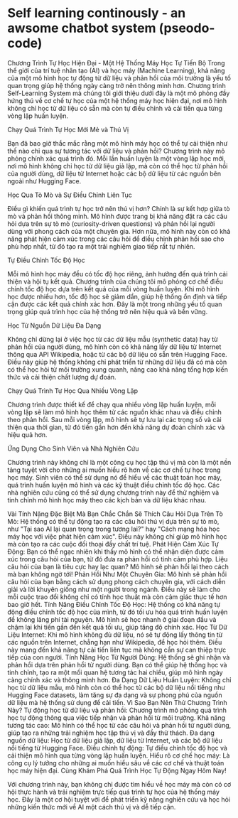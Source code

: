 # Self learning continously - an awsome chatbot system (pseodo-code)

Chương Trình Tự Học Hiện Đại - Một Hệ Thống Máy Học Tự Tiến Bộ
Trong thế giới của trí tuệ nhân tạo (AI) và học máy (Machine Learning), khả năng của một mô hình học tự động từ dữ liệu và phản hồi của môi trường là yếu tố quan trọng giúp hệ thống ngày càng trở nên thông minh hơn. Chương trình Self-Learning System mà chúng tôi giới thiệu dưới đây là một mô phỏng đầy hứng thú về cơ chế tự học của một hệ thống máy học hiện đại, nơi mô hình không chỉ học từ dữ liệu có sẵn mà còn tự điều chỉnh và cải tiến qua từng vòng lặp huấn luyện.

Chạy Quá Trình Tự Học Mới Mẻ và Thú Vị

Bạn đã bao giờ thắc mắc rằng một mô hình máy học có thể tự cải thiện như thế nào chỉ qua sự tương tác với dữ liệu và phản hồi? Chương trình này mô phỏng chính xác quá trình đó. Mỗi lần huấn luyện là một vòng lặp học mới, nơi mô hình không chỉ học từ dữ liệu giả lập, mà còn có thể học từ phản hồi của người dùng, dữ liệu từ Internet hoặc các bộ dữ liệu từ các nguồn bên ngoài như Hugging Face.

Học Qua Tò Mò và Sự Điều Chỉnh Liên Tục

Điều gì khiến quá trình tự học trở nên thú vị hơn? Chính là sự kết hợp giữa tò mò và phản hồi thông minh. Mô hình được trang bị khả năng đặt ra các câu hỏi dựa trên sự tò mò (curiosity-driven questions) và phản hồi lại người dùng với phong cách của một chuyên gia. Hơn nữa, mô hình này còn có khả năng phát hiện cảm xúc trong các câu hỏi để điều chỉnh phản hồi sao cho phù hợp nhất, từ đó tạo ra một trải nghiệm giao tiếp rất tự nhiên.

Tự Điều Chỉnh Tốc Độ Học

Mỗi mô hình học máy đều có tốc độ học riêng, ảnh hưởng đến quá trình cải thiện và hội tụ kết quả. Chương trình của chúng tôi mô phỏng cơ chế điều chỉnh tốc độ học dựa trên kết quả của mỗi vòng huấn luyện. Khi mô hình học được nhiều hơn, tốc độ học sẽ giảm dần, giúp hệ thống ổn định và tiếp cận được các kết quả chính xác hơn. Đây là một trong những yếu tố quan trọng giúp quá trình học của hệ thống trở nên hiệu quả và bền vững.

Học Từ Nguồn Dữ Liệu Đa Dạng

Không chỉ dừng lại ở việc học từ các dữ liệu mẫu (synthetic data) hay từ phản hồi của người dùng, mô hình còn có khả năng lấy dữ liệu từ Internet thông qua API Wikipedia, hoặc từ các bộ dữ liệu có sẵn trên Hugging Face. Điều này giúp hệ thống không chỉ phát triển từ những dữ liệu đã có mà còn có thể học hỏi từ môi trường xung quanh, nâng cao khả năng tổng hợp kiến thức và cải thiện chất lượng dự đoán.

Chạy Quá Trình Tự Học Qua Nhiều Vòng Lặp

Chương trình được thiết kế để chạy qua nhiều vòng lặp huấn luyện, mỗi vòng lặp sẽ làm mô hình học thêm từ các nguồn khác nhau và điều chỉnh theo phản hồi. Sau mỗi vòng lặp, mô hình sẽ tự lưu lại các trọng số và cải thiện qua thời gian, từ đó tiến gần hơn đến khả năng dự đoán chính xác và hiệu quả hơn.

Ứng Dụng Cho Sinh Viên và Nhà Nghiên Cứu

Chương trình này không chỉ là một công cụ học tập thú vị mà còn là một nền tảng tuyệt vời cho những ai muốn hiểu rõ hơn về các cơ chế tự học trong học máy. Sinh viên có thể sử dụng nó để hiểu về các thuật toán học máy, quá trình huấn luyện mô hình và các kỹ thuật điều chỉnh tốc độ học. Các nhà nghiên cứu cũng có thể sử dụng chương trình này để thử nghiệm và tinh chỉnh mô hình học máy theo các kịch bản và dữ liệu khác nhau.

Vài Tính Năng Đặc Biệt Mà Bạn Chắc Chắn Sẽ Thích
Câu Hỏi Dựa Trên Tò Mò: Hệ thống có thể tự động tạo ra các câu hỏi thú vị dựa trên sự tò mò, như "Tại sao AI lại quan trọng trong tương lai?" hay "Cách mạng hóa học máy học với việc phát hiện cảm xúc". Điều này không chỉ giúp mô hình học mà còn tạo ra các cuộc đối thoại đầy chất trí tuệ.
Phát Hiện Cảm Xúc Tự Động: Bạn có thể ngạc nhiên khi thấy mô hình có thể nhận diện được cảm xúc trong câu hỏi của bạn, từ đó đưa ra phản hồi có tình cảm phù hợp. Liệu câu hỏi của bạn là tiêu cực hay lạc quan? Mô hình sẽ phản hồi lại theo cách mà bạn không ngờ tới!
Phản Hồi Như Một Chuyên Gia: Mô hình sẽ phản hồi câu hỏi của bạn bằng cách sử dụng phong cách chuyên gia, với cách diễn giải và lời khuyên giống như một người trong ngành. Điều này sẽ làm cho mỗi cuộc trao đổi không chỉ có tính học thuật mà còn cảm giác thực tế hơn bao giờ hết.
Tính Năng Điều Chỉnh Tốc Độ Học: Hệ thống có khả năng tự động điều chỉnh tốc độ học của mình, từ đó tối ưu hóa quá trình huấn luyện để không lãng phí tài nguyên. Mô hình sẽ học nhanh ở giai đoạn đầu và chậm lại khi tiến gần đến kết quả tối ưu, giúp tăng độ chính xác.
Học Từ Dữ Liệu Internet: Khi mô hình không đủ dữ liệu, nó sẽ tự động lấy thông tin từ các nguồn trên Internet, chẳng hạn như Wikipedia, để học hỏi thêm. Điều này mang đến khả năng tự cải tiến liên tục mà không cần sự can thiệp trực tiếp của con người.
Tính Năng Học Từ Người Dùng: Hệ thống sẽ ghi nhận và phản hồi dựa trên phản hồi từ người dùng. Bạn có thể giúp hệ thống học và tinh chỉnh, tạo ra một mối quan hệ tương tác hai chiều, giúp mô hình ngày càng chính xác và thông minh hơn.
Đa Dạng Dữ Liệu Huấn Luyện: Không chỉ học từ dữ liệu mẫu, mô hình còn có thể học từ các bộ dữ liệu nổi tiếng như Hugging Face datasets, làm tăng sự đa dạng và sự phong phú của nguồn dữ liệu mà hệ thống sử dụng để cải tiến.
Vì Sao Bạn Nên Thử Chương Trình Này?
Tự động học từ dữ liệu và phản hồi: Chương trình mô phỏng quá trình học tự động thông qua việc tiếp nhận và phản hồi từ môi trường.
Khả năng tương tác cao: Mô hình có thể học từ các câu hỏi và phản hồi từ người dùng, giúp tạo ra những trải nghiệm học tập thú vị và đầy thử thách.
Đa dạng nguồn dữ liệu: Học từ dữ liệu giả lập, dữ liệu từ Internet, và các bộ dữ liệu nổi tiếng từ Hugging Face.
Điều chỉnh tự động: Tự điều chỉnh tốc độ học và cải thiện mô hình qua từng vòng lặp huấn luyện.
Hiểu rõ cơ chế học máy: Là công cụ lý tưởng cho những ai muốn hiểu sâu về các cơ chế và thuật toán học máy hiện đại.
Cùng Khám Phá Quá Trình Học Tự Động Ngay Hôm Nay!

Với chương trình này, bạn không chỉ được tìm hiểu về học máy mà còn có cơ hội thực hành và trải nghiệm trực tiếp quá trình tự học của hệ thống máy học. Đây là một cơ hội tuyệt vời để phát triển kỹ năng nghiên cứu và học hỏi những kiến thức mới về AI một cách thú vị và dễ tiếp cận.
